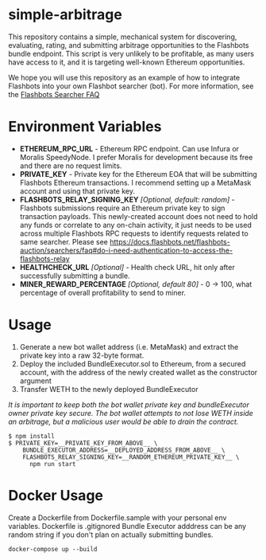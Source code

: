 simple-arbitrage
================
This repository contains a simple, mechanical system for discovering, evaluating, rating, and submitting arbitrage opportunities to the Flashbots bundle endpoint. This script is very unlikely to be profitable, as many users have access to it, and it is targeting well-known Ethereum opportunities.

We hope you will use this repository as an example of how to integrate Flashbots into your own Flashbot searcher (bot). For more information, see the [Flashbots Searcher FAQ](https://docs.flashbots.net/flashbots-auction/searchers/faq)

Environment Variables
=====================
- **ETHEREUM_RPC_URL** - Ethereum RPC endpoint. Can use Infura or Moralis SpeedyNode.  I prefer Moralis for development because its free and there are no request limits.
- **PRIVATE_KEY** - Private key for the Ethereum EOA that will be submitting Flashbots Ethereum transactions.  I recommend setting up a MetaMask account and using that private key.
- **FLASHBOTS_RELAY_SIGNING_KEY** _[Optional, default: random]_ - Flashbots submissions require an Ethereum private key to sign transaction payloads. This newly-created account does not need to hold any funds or correlate to any on-chain activity, it just needs to be used across multiple Flashbots RPC requests to identify requests related to same searcher. Please see https://docs.flashbots.net/flashbots-auction/searchers/faq#do-i-need-authentication-to-access-the-flashbots-relay
- **HEALTHCHECK_URL** _[Optional]_ - Health check URL, hit only after successfully submitting a bundle.
- **MINER_REWARD_PERCENTAGE** _[Optional, default 80]_ - 0 -> 100, what percentage of overall profitability to send to miner.

Usage
======================
1. Generate a new bot wallet address (i.e. MetaMask) and extract the private key into a raw 32-byte format.
2. Deploy the included BundleExecutor.sol to Ethereum, from a secured account, with the address of the newly created wallet as the constructor argument
3. Transfer WETH to the newly deployed BundleExecutor

_It is important to keep both the bot wallet private key and bundleExecutor owner private key secure. The bot wallet attempts to not lose WETH inside an arbitrage, but a malicious user would be able to drain the contract._

```
$ npm install
$ PRIVATE_KEY=__PRIVATE_KEY_FROM_ABOVE__ \
    BUNDLE_EXECUTOR_ADDRESS=__DEPLOYED_ADDRESS_FROM_ABOVE__ \
    FLASHBOTS_RELAY_SIGNING_KEY=__RANDOM_ETHEREUM_PRIVATE_KEY__ \
      npm run start
```

Docker Usage
======================

Create a Dockerfile from Dockerfile.sample with your personal env variables. Dockerfile is .gitignored
Bundle Executor adddress can be any random string if you don't plan on actually submitting bundles.
```
docker-compose up --build
```

